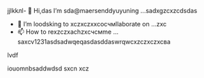 jjlkkлl- 👋 Hi,das I’m sda@maersenddyuyuning ...sadxgzcxzcdsdas
- 💞️ I’m loodsking to xczxczxxcoсчмllaborate on ...zxc
- 📫 How to rexzczxachzxcчсмme ...
saxcv1231asdsadwqeqasdasddaswrqwcxzczxczxcва
<!---asad
maersenddy012/maersenddy012 is a ✨ special ✨ repository becaugdf `README.md`d (this file) appears on your GitHub profildasvce.
You can click the Preview link to take a look at your changes.
--->lvdf
iouomnbsaddwdsd
sxcn
xcz
